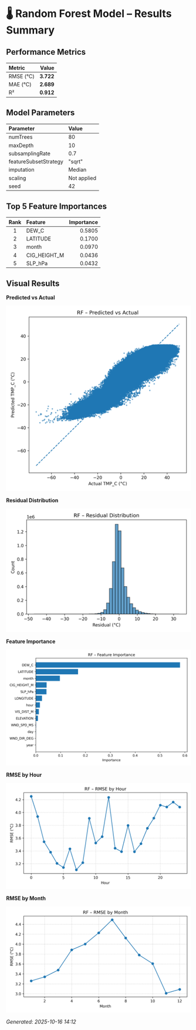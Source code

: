 # 🌡️ Random Forest Model – Results Summary

## **Performance Metrics**
| Metric | Value |
|:-------|------:|
| RMSE (°C) | **3.722** |
| MAE (°C)  | **2.689** |
| R²        | **0.912** |

## **Model Parameters**
| Parameter | Value |
|:-----------|:------|
| numTrees | 80 |
| maxDepth | 10 |
| subsamplingRate | 0.7 |
| featureSubsetStrategy | "sqrt" |
| imputation | Median |
| scaling | Not applied |
| seed | 42 |

## **Top 5 Feature Importances**
| Rank | Feature | Importance |
|:----:|:---------|-----------:|
| 1 | DEW_C | 0.5805 |
| 2 | LATITUDE | 0.1700 |
| 3 | month | 0.0970 |
| 4 | CIG_HEIGHT_M | 0.0436 |
| 5 | SLP_hPa | 0.0432 |

## **Visual Results**

**Predicted vs Actual**

![Predicted vs Actual](results/figures/rf_pred_vs_actual.png)

**Residual Distribution**

![Residual Histogram](results/figures/rf_residual_hist.png)

**Feature Importance**

![Feature Importance](results/figures/rf_feature_importance.png)

**RMSE by Hour**

![RMSE by Hour](results/figures/rf_rmse_by_hour.png)

**RMSE by Month**

![RMSE by Month](results/figures/rf_rmse_by_month.png)

_Generated: 2025-10-16 14:12_
